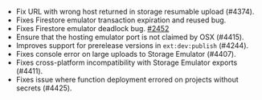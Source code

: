 - Fix URL with wrong host returned in storage resumable upload (#4374).
- Fixes Firestore emulator transaction expiration and reused bug.
- Fixes Firestore emulator deadlock bug. [#2452](https://github.com/firebase/firebase-tools/issues/2452)
- Ensure that the hosting emulator port is not claimed by OSX (#4415).
- Improves support for prerelease versions in `ext:dev:publish` (#4244).
- Fixes console error on large uploads to Storage Emulator (#4407).
- Fixes cross-platform incompatibility with Storage Emulator exports (#4411).
- Fixes issue where function deployment errored on projects without secrets (#4425).
